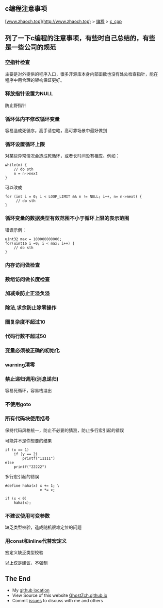 ## c编程注意事项

[www.zhaoch.top](http://www.zhaoch.top) > [编程](http://www.zhaoch.top/编程) > [c_cpp](http://www.zhaoch.top/编程/c_cpp)

## 列了一下c编程的注意事项，有些时自己总结的，有些是一些公司的规范

### 空指针检查
主要是对外提供的程序入口，很多开源库本身内部函数也没有处处检查指针，能在程序中用合理的架构保证更好。

### 释放指针设置为NULL
防止野指针

### 循环体内不修改循环变量
容易造成死循序，高手请忽略，高可靠场景中最好做到

### 循环设置循环上限
对某些异常情况会造成死循环，或者长时间没有相应。例如：

    while(n) {
        // do sth
        n = n->next
    }

可以改成

    for (int i = 0; i < LOOP_LIMIT && n != NULL; i++, n= n->next) {
         // do sth
    }

### 循环变量的数据类型有效范围不小于循环上限的表示范围

错误示例：

    uint32 max = 100000000000;
    for(uint16 i =0; i < max; i++) {
        // do sth
    }

### 内存访问做检查

### 数组访问做长度检查

### 加减乘防止正溢负溢

### 除法,求余防止除零操作

### 圈复杂度不超过10

### 代码行数不超过50

### 变量必须被正确的初始化

### warning清零

### 禁止递归调用(消息递归)
容易死循环，容易栈溢出

### 不使用goto

### 所有代码块使用括号
保持代码风格统一，防止不必要的猜测，防止多行宏引起的错误

可能并不是你想要的结果

    if (x == 1)
        if (y == 2)
            printf("11111")
    else
        printf("22222")

多行宏引起的错误

    #define haha(x) x += 1; \
                    x *= x;

    if (x < 0)
        haha(x);


### 不建议使用可变参数
缺乏类型校验，造成随机很难定位的问题

### 用const和inline代替宏定义
宏定义缺乏类型校验


以上仅是建议，不强制

## The End

+ My [github location](https://github.com/GhostZCH/)
+ View Source of this website [GhostZch.github.io](https://github.com/GhostZCH/GhostZch.github.io/)
+ Commit [issues](https://github.com/GhostZCH/GhostZch.github.io/issues) to discuss with me and others
